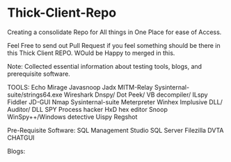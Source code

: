 # Thick-Client-Repo
Creating a consolidate Repo for All things in One Place for ease of Access.

Feel Free to send out Pull Request if you feel something should be there in this Thick Client REPO. WOuld be Happy to merged in this.

Note: Collected essential information about testing tools, blogs, and prerequisite software. 

TOOLS:
Echo Mirage
Javasnoop
Jadx
MITM-Relay
Sysinternal-suite/strings64.exe
Wireshark
Dnspy/ Dot Peek/ VB decompiler/ ILspy
Fiddler
JD-GUI
Nmap
Sysinternal-suite 
Meterpreter 
Winhex
Implusive DLL/ Auditor/ DLL SPY
Process hacker
HxD hex editor
Snoop
WinSpy++/Windows detective 
Uispy
Regshot 

Pre-Requisite Software:
SQL Management Studio
SQL Server 
Filezilla
DVTA
CHATGUI 

Blogs:
